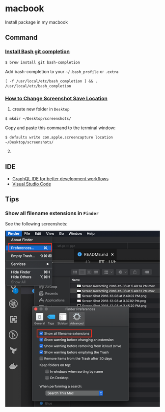 # macbook

Install package in my macbook

## Command

### [Install Bash git completion](https://github.com/bobthecow/git-flow-completion/wiki/Install-Bash-git-completion)

```
$ brew install git bash-completion
```

Add bash-completion to your `~/.bash_profile` or `.extra`

```
[ -f /usr/local/etc/bash_completion ] && . /usr/local/etc/bash_completion
```

### [How to Change Screenshot Save Location](https://discussions.apple.com/docs/DOC-9081)

1. create new folder in `Desktop`

```
$ mkdir ~/Desktop/screenshots/
```

Copy and paste this command to the terminal window:

```
$ defaults write com.apple.screencapture location ~/Desktop/screenshots/
```

2.

## IDE

- [GraphQL IDE for better development workflows](https://github.com/prisma/graphql-playground)
- [Visual Studio Code](https://code.visualstudio.com)

## Tips

### Show all filename extensions in `Finder`

See the following screenshots:

<img src="./images/extension.png">

